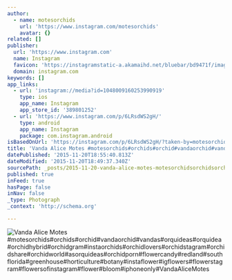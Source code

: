 ```yaml
---
author:
  - name: motesorchids
    url: 'https://www.instagram.com/motesorchids'
    avatar: {}
related: []
publisher:
  url: 'https://www.instagram.com'
  name: Instagram
  favicon: 'https://instagramstatic-a.akamaihd.net/bluebar/bd9471f/images/ico/favicon.ico'
  domain: instagram.com
keywords: []
app_links:
  - url: 'instagram://media?id=1048009160253990919'
    type: ios
    app_name: Instagram
    app_store_id: '389801252'
  - url: 'https://www.instagram.com/p/6LRsdWS2gH/'
    type: android
    app_name: Instagram
    package: com.instagram.android
isBasedOnUrl: 'https://instagram.com/p/6LRsdWS2gH/?taken-by=motesorchids'
title: 'Vanda Alice Motes #motesorchids#orchids#orchid#vandaorchid#vandas#orquideas#orquidea#orchidhybrid#orchidgram#instaorchids#orchidlovers#orchidstagram#orchidshare#orchidworld#asorquideas#orchidporn#flowercandy#redland#southflorida#greenhouse#horticulture#botany#instaflower#igflowers#flowerstagram#flowersofinstagram#flower#bloom#iphoneonly#VandaAliceMotes'
datePublished: '2015-11-20T18:55:40.813Z'
dateModified: '2015-11-20T18:49:37.340Z'
sourcePath: _posts/2015-11-20-vanda-alice-motes-motesorchidsorchidsorchidvandaorchidv.md
published: true
inFeed: true
hasPage: false
inNav: false
_type: Photograph
_context: 'http://schema.org'

---
```

![Vanda Alice Motes &num;motesorchids&num;orchids&num;orchid&num;vandaorchid&num;vandas&num;orquideas&num;orquidea&num;orchidhybrid&num;orchidgram&num;instaorchids&num;orchidlovers&num;orchidstagram&num;orchidshare&num;orchidworld&num;asorquideas&num;orchidporn&num;flowercandy&num;redland&num;southflorida&num;greenhouse&num;horticulture&num;botany&num;instaflower&num;igflowers&num;flowerstagram&num;flowersofinstagram&num;flower&num;bloom&num;iphoneonly&num;VandaAliceMotes](https://scontent.cdninstagram.com/hphotos-xtp1/t51.2885-15/s640x640/sh0.08/e35/11312464_1208213632537959_76996800_n.jpg)